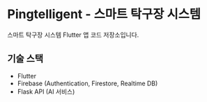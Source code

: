 # Pingtelligent - 스마트 탁구장 시스템

스마트 탁구장 시스템 Flutter 앱 코드 저장소입니다.

## 기술 스택
- Flutter
- Firebase (Authentication, Firestore, Realtime DB)
- Flask API (AI 서비스)
